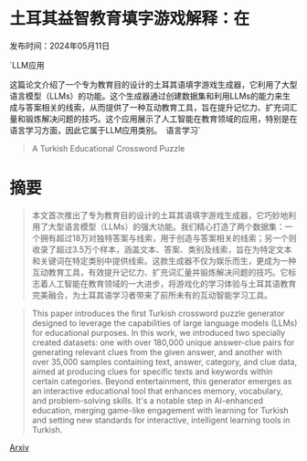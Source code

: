 # 土耳其益智教育填字游戏解释：在

发布时间：2024年05月11日

`LLM应用

这篇论文介绍了一个专为教育目的设计的土耳其语填字游戏生成器，它利用了大型语言模型（LLMs）的功能。这个生成器通过创建数据集和利用LLMs的能力来生成与答案相关的线索，从而提供了一种互动教育工具，旨在提升记忆力、扩充词汇量和锻炼解决问题的技巧。这个应用展示了人工智能在教育领域的应用，特别是在语言学习方面，因此它属于LLM应用类别。` `语言学习`

> A Turkish Educational Crossword Puzzle

# 摘要

> 本文首次推出了专为教育目的设计的土耳其语填字游戏生成器，它巧妙地利用了大型语言模型（LLMs）的强大功能。我们精心打造了两个数据集：一个拥有超过18万对独特答案与线索，用于创造与答案相关的线索；另一个则收录了超过3.5万个样本，涵盖文本、答案、类别及线索，旨在为特定文本和关键词在特定类别中提供线索。这款生成器不仅为娱乐而生，更成为一种互动教育工具，有效提升记忆力、扩充词汇量并锻炼解决问题的技巧。它标志着人工智能在教育领域的一大进步，将游戏化的学习体验与土耳其语教育完美融合，为土耳其语学习者带来了前所未有的互动智能学习工具。

> This paper introduces the first Turkish crossword puzzle generator designed to leverage the capabilities of large language models (LLMs) for educational purposes. In this work, we introduced two specially created datasets: one with over 180,000 unique answer-clue pairs for generating relevant clues from the given answer, and another with over 35,000 samples containing text, answer, category, and clue data, aimed at producing clues for specific texts and keywords within certain categories. Beyond entertainment, this generator emerges as an interactive educational tool that enhances memory, vocabulary, and problem-solving skills. It's a notable step in AI-enhanced education, merging game-like engagement with learning for Turkish and setting new standards for interactive, intelligent learning tools in Turkish.

[Arxiv](https://arxiv.org/abs/2405.07035)